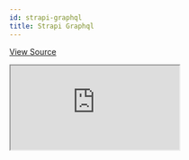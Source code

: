 ```yaml
---
id: strapi-graphql
title: Strapi Graphql
---
```


[View Source](https://github.com/pankod/refine/tree/master/examples/dataProvider/strapi-graphql)

<iframe src="https://codesandbox.io/embed/refine-graphql-example-sxnz5?autoresize=1&fontsize=14&module=%2Fsrc%2FApp.tsx&theme=dark&view=preview"
    style={{width: "100%", height:"80vh", border: "0px", borderRadius: "8px", overflow:"hidden"}}
    title="refine-graphql-example"
    allow="accelerometer; ambient-light-sensor; camera; encrypted-media; geolocation; gyroscope; hid; microphone; midi; payment; usb; vr; xr-spatial-tracking"
    sandbox="allow-forms allow-modals allow-popups allow-presentation allow-same-origin allow-scripts"
></iframe>